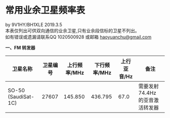常用业余卫星频率表
======

by 9V1HY/BH1XLE 2019.3.5  
本表仅列出可供双向通信的业余卫星,只有业余段信标的卫星不列出。  
如有错误或遗漏请联系QQ 1020500928 或邮箱 haoyuanchu@gmail.com

**一、FM 转发器**

| 卫星名称  | 卫星编号  | 上行频率/MHz  | 下行频率/MHz  | 上行亚音/Hz  | 备注  |
| ------  | -----  | ---------  | ------  | ----- | ------  |
| SO-50 (SaudiSat-1C)  | 27607  | 145.850  | 436.795  | 67.0  | 需要发射 74.4Hz 的亚音激活转发器  |




